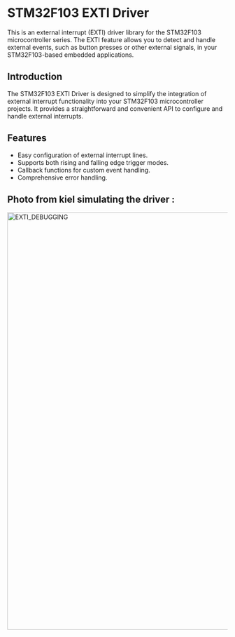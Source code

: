 # STM32F103 EXTI Driver

This is an external interrupt (EXTI) driver library for the STM32F103 microcontroller series. The EXTI feature allows you to detect and handle external events, such as button presses or other external signals, in your STM32F103-based embedded applications.



## Introduction

The STM32F103 EXTI Driver is designed to simplify the integration of external interrupt functionality into your STM32F103 microcontroller projects. It provides a straightforward and convenient API to configure and handle external interrupts.

## Features

- Easy configuration of external interrupt lines.
- Supports both rising and falling edge trigger modes.
- Callback functions for custom event handling.
- Comprehensive error handling.


## Photo from kiel simulating the driver :
<img width="952" alt="EXTI_DEBUGGING" src="https://github.com/aliabooof/embedded_System_Online_Diploma/assets/62174374/45b52fec-fb65-478d-82da-ecaf1b2f06c5">
